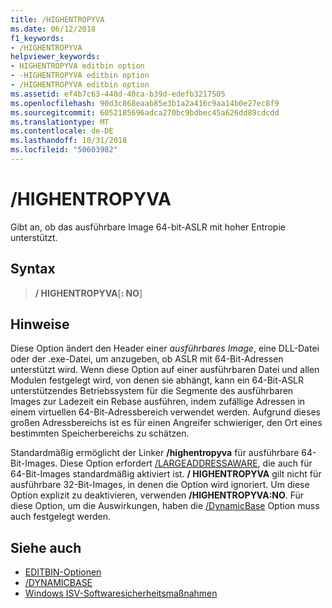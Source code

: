 ```yaml
---
title: /HIGHENTROPYVA
ms.date: 06/12/2018
f1_keywords:
- /HIGHENTROPYVA
helpviewer_keywords:
- HIGHENTROPYVA editbin option
- -HIGHENTROPYVA editbin option
- /HIGHENTROPYVA editbin option
ms.assetid: ef4b7c63-440d-40ca-b39d-edefb3217505
ms.openlocfilehash: 90d3c868eaab85e3b1a2a416c9aa14b0e27ec8f9
ms.sourcegitcommit: 6052185696adca270bc9bdbec45a626dd89cdcdd
ms.translationtype: MT
ms.contentlocale: de-DE
ms.lasthandoff: 10/31/2018
ms.locfileid: "50603982"
---
```

# <a name="highentropyva"></a>/HIGHENTROPYVA

Gibt an, ob das ausführbare Image 64-bit-ASLR mit hoher Entropie unterstützt.

## <a name="syntax"></a>Syntax

> **/ HIGHENTROPYVA**[**: NO**]

## <a name="remarks"></a>Hinweise

Diese Option ändert den Header einer *ausführbares Image*, eine DLL-Datei oder der .exe-Datei, um anzugeben, ob ASLR mit 64-Bit-Adressen unterstützt wird. Wenn diese Option auf einer ausführbaren Datei und allen Modulen festgelegt wird, von denen sie abhängt, kann ein 64-Bit-ASLR unterstützendes Betriebssystem für die Segmente des ausführbaren Images zur Ladezeit ein Rebase ausführen, indem zufällige Adressen in einem virtuellen 64-Bit-Adressbereich verwendet werden. Aufgrund dieses großen Adressbereichs ist es für einen Angreifer schwieriger, den Ort eines bestimmten Speicherbereichs zu schätzen.

Standardmäßig ermöglicht der Linker **/highentropyva** für ausführbare 64-Bit-Images. Diese Option erfordert [/LARGEADDRESSAWARE](largeaddressaware.md), die auch für 64-Bit-Images standardmäßig aktiviert ist. **/ HIGHENTROPYVA** gilt nicht für ausführbare 32-Bit-Images, in denen die Option wird ignoriert. Um diese Option explizit zu deaktivieren, verwenden **/HIGHENTROPYVA:NO**. Für diese Option, um die Auswirkungen, haben die [/DynamicBase](dynamicbase.md) Option muss auch festgelegt werden.

## <a name="see-also"></a>Siehe auch

- [EDITBIN-Optionen](editbin-options.md)
- [/DYNAMICBASE](dynamicbase.md)
- [Windows ISV-Softwaresicherheitsmaßnahmen](https://msdn.microsoft.com/library/bb430720.aspx)
